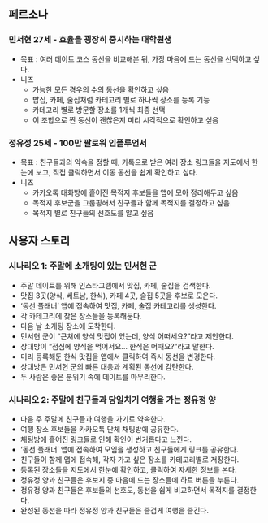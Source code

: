 ## 페르소나

### **민서현 27세 - 효율을 굉장히 중시하는 대학원생**

- 목표 : 여러 데이트 코스 동선을 비교해본 뒤, 가장 마음에 드는 동선을 선택하고 싶다.
- 니즈
    - 가능한 모든 경우의 수의 동선을 확인하고 싶음
    - 밥집, 카페, 술집처럼 카테고리 별로 하나씩 장소를 등록 기능
    - 카테고리 별로 방문할 장소를 1개씩 최종 선택
    - 이 조합으로 짠 동선이 괜찮은지 미리 시각적으로 확인하고 싶음

### 정유정 25세 - 100만 팔로워 인플루언서

- 목표 : 친구들과의 약속을 정할 때, 카톡으로 받은 여러 장소 링크들을 지도에서 한눈에 보고, 직접 클릭하면서 이동 동선을 쉽게 확인하고 싶다.
- 니즈
    - 카카오톡 대화방에 흩어진 목적지 후보들을 앱에 모아 정리해두고 싶음
    - 목적지 후보군을 그룹핑해서 친구들과 함께 목적지를 결정하고 싶음
    - 목적지 별로 친구들의 선호도를 알고 싶음


## 사용자 스토리

### **시나리오 1: 주말에 소개팅이 있는 민서현 군**

- 주말 데이트를 위해 인스타그램에서 맛집, 카페, 술집을 검색한다.
- 맛집 3곳(양식, 베트남, 한식), 카페 4곳, 술집 5곳을 후보로 모은다.
- ‘동선 플래너’ 앱에 접속하여 맛집, 카페, 술집 카테고리를 생성한다.
- 각 카테고리에 찾은 장소들을 등록해둔다.
- 다음 날 소개팅 장소에 도착한다.
- 민서현 군이 “근처에 양식 맛집이 있는데, 양식 어떠세요?”라고 제안한다.
- 상대방이 “점심에 양식을 먹어서요... 한식은 어때요?”라고 말한다.
- 미리 등록해둔 한식 맛집을 앱에서 클릭하여 즉시 동선을 변경한다.
- 상대방은 민서현 군의 빠른 대응과 계획된 동선에 감탄한다.
- 두 사람은 좋은 분위기 속에 데이트를 마무리한다.

### 시나리오 2: 주말에 친구들과 당일치기 여행을 가는 정유정 양

- 다음 주 주말에 친구들과 여행을 가기로 약속한다.
- 여행 장소 후보들을 카카오톡 단체 채팅방에 공유한다.
- 채팅방에 흩어진 링크들로 인해 확인이 번거롭다고 느낀다.
- ‘동선 플래너’ 앱에 접속하여 모임을 생성하고 친구들에게 링크를 공유한다.
- 친구들이 함께 앱에 접속해, 각자 가고 싶은 장소를 카테고리별로 저장한다.
- 등록된 장소들을 지도에서 한눈에 확인하고, 클릭하여 자세한 정보를 본다.
- 정유정 양과 친구들은 후보지 중 마음에 드는 장소들에 하트 버튼을 누른다.
- 정유정 양과 친구들은 후보들의 선호도, 동선을 쉽게 비교하면서 목적지를 결정한다.
- 완성된 동선을 따라 정유정 양과 친구들은 즐겁게 여행을 즐긴다.
